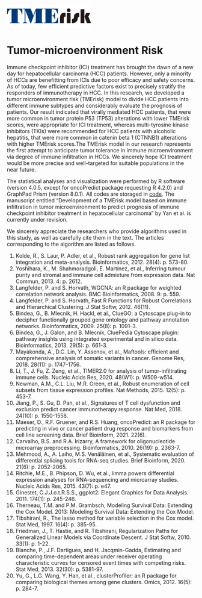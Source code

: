 ![TMErisk](https://github.com/DataExcavator7/Tumor-Microenvironment-Risk/blob/Readme/TMErisk(1).png)
# Tumor-microenvironment Risk

Immune checkpoint inhibitor (ICI) treatment has brought the dawn of a new day for hepatocellular carcinoma (HCC) patients. However, only a minority of HCCs are benefitting from ICIs due to poor efficacy and safety concerns. As of today, few efficient predictive factors exist to precisely stratify the responders of immunotherapy in HCC. In this research, we developed a tumor microenvironment risk (TMErisk) model to divide HCC patients into different immune subtypes and considerably evaluate the prognosis of patients. Our result indicated that virally mediated HCC patients, that were more common in tumor protein P53 (TP53) alterations with lower TMErisk scores, were appropriate for ICI treatment, whereas multi-tyrosine kinase inhibitors (TKIs) were recommended for HCC patients with alcoholic hepatitis, that were more common in catenin beta 1 (CTNNB1) alterations with higher TMErisk scores.The TMErisk model in our research represents the first attempt to anticipate tumor tolerance in immune microenvironment via degree of immune infiltration in HCCs. We sincerely hope ICI treatment would be more precise and well-targeted for suitable populations in the near future.

The statistical analyses and visualization were performed by R software (version 4.0.5, except for oncoPredict package requesting R 4.2.0) and GraphPad Prism (version 8.0.1). All codes are storaged in [code](/example/profile.md). The manuscript entitled “Development of a TMErisk model based on immune infiltration in tumor microenvironment to predict prognosis of immune checkpoint inhibitor treatment in hepatocellular carcinoma” by Yan et al. is currently under revision.

We sincerely appreciate the researchers who provide algorithms used in this study, as well as carefully cite them in the text. The articles corresponding to the algorithm are listed as follows.

1.	Kolde, R., S. Laur, P. Adler, et al., Robust rank aggregation for gene list integration and meta-analysis. Bioinformatics, 2012. 28(4): p. 573-80.
2.	Yoshihara, K., M. Shahmoradgoli, E. Martínez, et al., Inferring tumour purity and stromal and immune cell admixture from expression data. Nat Commun, 2013. 4: p. 2612.
3.	Langfelder, P. and S. Horvath, WGCNA: an R package for weighted correlation network analysis. BMC Bioinformatics, 2008. 9: p. 559.
4.	Langfelder, P. and S. Horvath, Fast R Functions for Robust Correlations and Hierarchical Clustering. J Stat Softw, 2012. 46(11).
5.	Bindea, G., B. Mlecnik, H. Hackl, et al., ClueGO: a Cytoscape plug-in to decipher functionally grouped gene ontology and pathway annotation networks. Bioinformatics, 2009. 25(8): p. 1091-3.
6.	Bindea, G., J. Galon, and B. Mlecnik, CluePedia Cytoscape plugin: pathway insights using integrated experimental and in silico data. Bioinformatics, 2013. 29(5): p. 661-3.
7.	Mayakonda, A., D.C. Lin, Y. Assenov, et al., Maftools: efficient and comprehensive analysis of somatic variants in cancer. Genome Res, 2018. 28(11): p. 1747-1756.
8.	Li, T., J. Fu, Z. Zeng, et al., TIMER2.0 for analysis of tumor-infiltrating immune cells. Nucleic Acids Res, 2020. 48(W1): p. W509-w514.
9.	Newman, A.M., C.L. Liu, M.R. Green, et al., Robust enumeration of cell subsets from tissue expression profiles. Nat Methods, 2015. 12(5): p. 453-7.
10.	Jiang, P., S. Gu, D. Pan, et al., Signatures of T cell dysfunction and exclusion predict cancer immunotherapy response. Nat Med, 2018. 24(10): p. 1550-1558.
11.	Maeser, D., R.F. Gruener, and R.S. Huang, oncoPredict: an R package for predicting in vivo or cancer patient drug response and biomarkers from cell line screening data. Brief Bioinform, 2021. 22(6).
12.	Carvalho, B.S. and R.A. Irizarry, A framework for oligonucleotide microarray preprocessing. Bioinformatics, 2010. 26(19): p. 2363-7.
13.	Mehmood, A., A. Laiho, M.S. Venäläinen, et al., Systematic evaluation of differential splicing tools for RNA-seq studies. Brief Bioinform, 2020. 21(6): p. 2052-2065.
14.	Ritchie, M.E., B. Phipson, D. Wu, et al., limma powers differential expression analyses for RNA-sequencing and microarray studies. Nucleic Acids Res, 2015. 43(7): p. e47.
15.	Ginestet, C.J.J.o.t.R.S.S., ggplot2: Elegant Graphics for Data Analysis. 2011. 174(1): p. 245-246.
16.	Therneau, T.M. and P.M. Grambsch, Modeling Survival Data: Extending the Cox Model. 2013: Modeling Survival Data: Extending the Cox Model.
17.	Tibshirani, R., The lasso method for variable selection in the Cox model. Stat Med, 1997. 16(4): p. 385-95.
18.	Friedman, J., T. Hastie, and R. Tibshirani, Regularization Paths for Generalized Linear Models via Coordinate Descent. J Stat Softw, 2010. 33(1): p. 1-22.
19.	Blanche, P., J.F. Dartigues, and H. Jacqmin-Gadda, Estimating and comparing time-dependent areas under receiver operating characteristic curves for censored event times with competing risks. Stat Med, 2013. 32(30): p. 5381-97.
20.	Yu, G., L.G. Wang, Y. Han, et al., clusterProfiler: an R package for comparing biological themes among gene clusters. Omics, 2012. 16(5): p. 284-7.
